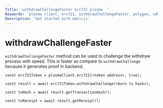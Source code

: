 ```yaml
---
Title: 'withdrawChallengeFaster erc721 plasma  '
Keywords: 'plasma client, erc721, withdrawChallengeFaster, polygon, sdk'
Description: 'Get started with maticjs'
---
```


# withdrawChallengeFaster

`withdrawChallengeFaster` method can be used to challenge the withdraw process with speed. This is faster as compare to `withdrawChallenge` because it generates proof in backend.

```
const erc721Token = plasmaClient.erc721(<token address>, true);

const result = await erc721Token.withdrawChallenge(<burn tx hash>);

const txHash = await result.getTransactionHash();

const txReceipt = await result.getReceipt();

```
